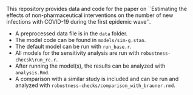 This repository provides data and code for the paper on ``Estimating the effects of non-pharmaceutical interventions on the number of new infections with COVID-19 during the first epidemic wave''.

- A preprocessed data file is in the `data` folder.
- The model code can be found in `models/sim-g.stan`.
- The default model can be run with `run_base.r`.
- All models for the sensitivity analysis are run with `robustness-checsk\run_rc.r`.
- After running the model(s), the results can be analyzed with `analysis.Rmd`. 
- A comparison with a similar study is included and can be run and analyzed with `robustness-checks/comparison_with_brauner.rmd`. 


